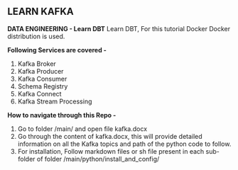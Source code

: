 ## LEARN KAFKA
**DATA ENGINEERING - Learn DBT** 
Learn DBT, For this tutorial Docker Docker distribution is used.

**Following Services are covered -**
1. Kafka Broker
2. Kafka Producer
3. Kafka Consumer
4. Schema Registry
5. Kafka Connect
6. Kafka Stream Processing

**How to navigate through this Repo -**
1. Go to folder /main/ and open file kafka.docx
2. Go through the content of kafka.docx, this will provide detailed information on all the Kafka topics  and path of the python code to follow.
3. For installation, Follow markdown files or sh file present in each sub-folder of folder /main/python/install_and_config/
